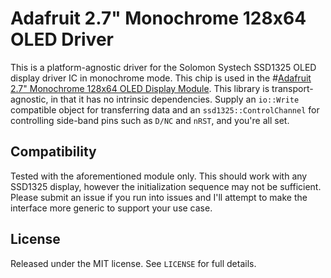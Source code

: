 # Adafruit 2.7" Monochrome 128x64 OLED Driver

This is a platform-agnostic driver for the Solomon Systech SSD1325 OLED display
driver IC in monochrome mode. This chip is used in the 
#[Adafruit 2.7" Monochrome 128x64 OLED Display Module](https://learn.adafruit.com/2-7-monochrome-128x64-oled-display-module).
This library is transport-agnostic, in that it has no intrinsic dependencies.
Supply an `io::Write` compatible object for transferring data and an
`ssd1325::ControlChannel` for controlling side-band pins such as
`D/NC` and `nRST`, and you're all set.

## Compatibility

Tested with the aforementioned module only. This should work with any SSD1325
display, however the initialization sequence may not be sufficient. Please
submit an issue if you run into issues and I'll attempt to make the
interface more generic to support your use case.

## License

Released under the MIT license. See `LICENSE` for full details.
